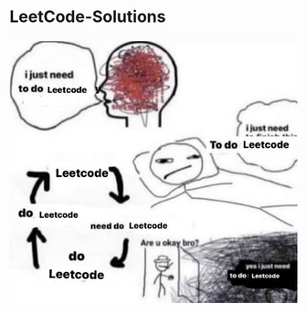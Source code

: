 # LeetCode-Solutions

![img0](https://github.com/MichaelPineapple/LeetCode-Solutions/blob/main/meme.jpg)
